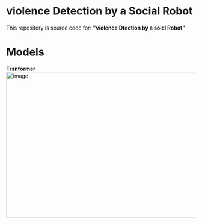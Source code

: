 # violence Detection by a Social Robot


This repository is source code for:
**"violence Dtection by a soicl Robot"**

# Models

**Trsnformer**
<img width="709" height="387" alt="image" src="https://github.com/user-attachments/assets/9147aacc-8682-49ed-ba2c-78b03de01dc8" />

